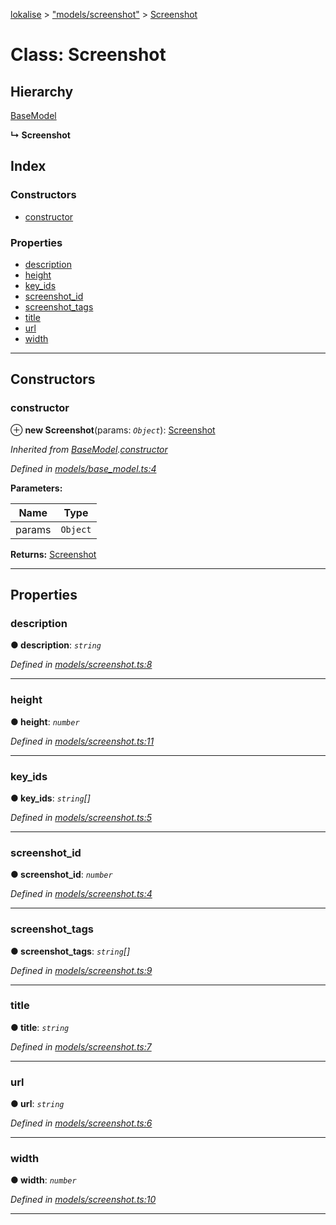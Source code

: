 [lokalise](../README.md) > ["models/screenshot"](../modules/_models_screenshot_.md) > [Screenshot](../classes/_models_screenshot_.screenshot.md)

# Class: Screenshot

## Hierarchy

 [BaseModel](_models_base_model_.basemodel.md)

**↳ Screenshot**

## Index

### Constructors

* [constructor](_models_screenshot_.screenshot.md#constructor)

### Properties

* [description](_models_screenshot_.screenshot.md#description)
* [height](_models_screenshot_.screenshot.md#height)
* [key_ids](_models_screenshot_.screenshot.md#key_ids)
* [screenshot_id](_models_screenshot_.screenshot.md#screenshot_id)
* [screenshot_tags](_models_screenshot_.screenshot.md#screenshot_tags)
* [title](_models_screenshot_.screenshot.md#title)
* [url](_models_screenshot_.screenshot.md#url)
* [width](_models_screenshot_.screenshot.md#width)

---

## Constructors

<a id="constructor"></a>

###  constructor

⊕ **new Screenshot**(params: *`Object`*): [Screenshot](_models_screenshot_.screenshot.md)

*Inherited from [BaseModel](_models_base_model_.basemodel.md).[constructor](_models_base_model_.basemodel.md#constructor)*

*Defined in [models/base_model.ts:4](https://github.com/lokalise/node-lokalise-api/blob/7c5421a/src/models/base_model.ts#L4)*

**Parameters:**

| Name | Type |
| ------ | ------ |
| params | `Object` |

**Returns:** [Screenshot](_models_screenshot_.screenshot.md)

___

## Properties

<a id="description"></a>

###  description

**● description**: *`string`*

*Defined in [models/screenshot.ts:8](https://github.com/lokalise/node-lokalise-api/blob/7c5421a/src/models/screenshot.ts#L8)*

___
<a id="height"></a>

###  height

**● height**: *`number`*

*Defined in [models/screenshot.ts:11](https://github.com/lokalise/node-lokalise-api/blob/7c5421a/src/models/screenshot.ts#L11)*

___
<a id="key_ids"></a>

###  key_ids

**● key_ids**: *`string`[]*

*Defined in [models/screenshot.ts:5](https://github.com/lokalise/node-lokalise-api/blob/7c5421a/src/models/screenshot.ts#L5)*

___
<a id="screenshot_id"></a>

###  screenshot_id

**● screenshot_id**: *`number`*

*Defined in [models/screenshot.ts:4](https://github.com/lokalise/node-lokalise-api/blob/7c5421a/src/models/screenshot.ts#L4)*

___
<a id="screenshot_tags"></a>

###  screenshot_tags

**● screenshot_tags**: *`string`[]*

*Defined in [models/screenshot.ts:9](https://github.com/lokalise/node-lokalise-api/blob/7c5421a/src/models/screenshot.ts#L9)*

___
<a id="title"></a>

###  title

**● title**: *`string`*

*Defined in [models/screenshot.ts:7](https://github.com/lokalise/node-lokalise-api/blob/7c5421a/src/models/screenshot.ts#L7)*

___
<a id="url"></a>

###  url

**● url**: *`string`*

*Defined in [models/screenshot.ts:6](https://github.com/lokalise/node-lokalise-api/blob/7c5421a/src/models/screenshot.ts#L6)*

___
<a id="width"></a>

###  width

**● width**: *`number`*

*Defined in [models/screenshot.ts:10](https://github.com/lokalise/node-lokalise-api/blob/7c5421a/src/models/screenshot.ts#L10)*

___

